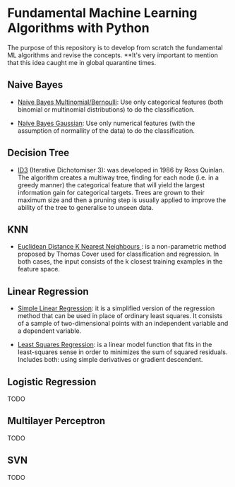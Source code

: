 # Fundamental Machine Learning Algorithms with Python

The purpose of this repository is to develop from scratch the fundamental ML algorithms and revise the concepts.
**It's very important to mention that this idea caught me in global quarantine times.

## Naive Bayes

* [Naive Bayes Multinomial/Bernoulli](https://github.com/nailson/ml_algorithms_python/tree/master/naive_bayes): Use only categorical features (both binomial or multinomial distributions) to do the classification.

* [Naive Bayes Gaussian](https://github.com/nailson/ml_algorithms_python/tree/master/naive_bayes): Use only numerical features (with the assumption of normallity of the data) to do the classification.

## Decision Tree

* [ID3](https://github.com/nailson/ml_algorithms_python/tree/master/decision_tree) (Iterative Dichotomiser 3): was developed in 1986 by Ross Quinlan. The algorithm creates a multiway tree, finding for each node (i.e. in a greedy manner) the categorical feature that will yield the largest information gain for categorical targets. Trees are grown to their maximum size and then a pruning step is usually applied to improve the ability of the tree to generalise to unseen data.

## KNN
* [Euclidean Distance K Nearest Neighbours ](https://github.com/nailson/ml_algorithms_python/tree/master/knn): is a non-parametric method proposed by Thomas Cover used for classification and regression. In both cases, the input consists of the k closest training examples in the feature space.

## Linear Regression
* [Simple Linear Regression](https://github.com/nailson/ml_algorithms_python/tree/master/linear_regression): it is a simplified version of the regression method that can be used in place of ordinary least squares. It consists of a sample of two-dimensional points with an independent variable and a dependent variable.

* [Least Squares Regression](https://github.com/nailson/ml_algorithms_python/tree/master/linear_regression): is a linear model function that fits in the least-squares sense in order to minimizes the sum of squared residuals. Includes both: using simple derivatives or gradient descendent. 

## Logistic Regression
TODO

## Multilayer Perceptron
TODO

## SVN
TODO

